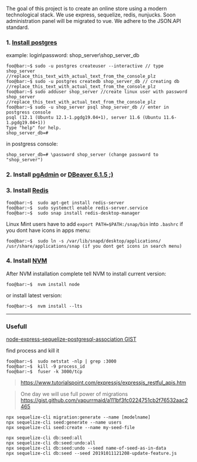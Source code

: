 The goal of this project is to create an online store using a modern technological stack.
We use express, sequelize, redis, nunjucks.
Soon administration panel will be migrated to vue.
We adhere to the JSON.API standard.

### 1. [Install postgres](https://www.digitalocean.com/community/tutorials/how-to-install-and-use-postgresql-on-ubuntu-18-04)

example:
login\password: shop_server\shop_server_db

```console
foo@bar:~$ sudo -u postgres createuser --interactive // type shop_server
//replace_this_text_with_actual_text_from_the_console_plz
foo@bar:~$ sudo -u postgres createdb shop_server_db // creating db
//replace_this_text_with_actual_text_from_the_console_plz
foo@bar:~$ sudo adduser shop_server //create linux user with password shop_server
//replace_this_text_with_actual_text_from_the_console_plz
foo@bar:~$ sudo -u shop_server psql shop_server_db // enter in postgress console
psql (12.1 (Ubuntu 12.1-1.pgdg19.04+1), server 11.6 (Ubuntu 11.6-1.pgdg19.04+1))
Type "help" for help.
shop_server_db=# 
```
in postgress console:
```console
shop_server_db=# \password shop_server (change password to "shop_server")
```
### 2. Install [pgAdmin]( https://wiki.postgresql.org/wiki/Apt)  or [DBeaver 6.1.5 ;)](https://github.com/dbeaver/dbeaver/releases/tag/6.1.5)

### 3. Install [Redis]( https://tecadmin.net/install-redis-ubuntu/ )
```console
foo@bar:~$  sudo apt-get install redis-server
foo@bar:~$  sudo systemctl enable redis-server.service
foo@bar:~$  sudo snap install redis-desktop-manager
```
Linux Mint users have to add `export PATH=$PATH:/snap/bin` into `.bashrc`
if you dont have icons in apps menu:
```console
foo@bar:~$  sudo ln -s /var/lib/snapd/desktop/applications/ /usr/share/applications/snap (if you dont get icons in search menu)
```

### 4. Install [NVM]( https://github.com/nvm-sh/nvm )
After NVM installation complete tell NVM to install current version:
```console
foo@bar:~$  nvm install node
```
or install latest version:
```console
foo@bar:~$  nvm install --lts
```
___
### Usefull
[node-express-sequelize-postgresql-association GIST](https://gist.github.com/thgaskell/e4decde53572664b182e)

find process and kill it
```console
foo@bar:~$  sudo netstat -nlp | grep :3000
foo@bar:~$  kill -9 process_id
foo@bar:~$  fuser -k 3000/tcp
```


>https://www.tutorialspoint.com/expressjs/expressjs_restful_apis.htm


> One day we will use full power of migrations https://gist.github.com/vapurrmaid/a111bf3fc0224751cb2f76532aac2465

```gist
npx sequelize-cli migration:generate --name [modelname]
npx sequelize-cli seed:generate --name users
npx sequelize-cli seed:create --name my-seed-file

npx sequelize-cli db:seed:all
npx sequelize-cli db:seed:undo:all
npx sequelize-cli db:seed:undo --seed name-of-seed-as-in-data
npx sequelize-cli db:seed --seed 20191011121208-update-feature.js
```




